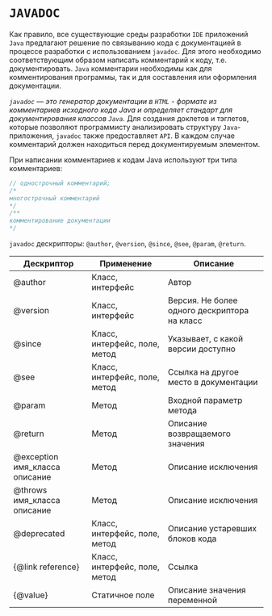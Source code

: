# `JAVADOC`
Как правило, все существующие среды разработки `IDE` приложений `Java` предлагают решение по связыванию кода с документацией в процессе разработки с использованием `javadoc`. Для этого необходимо соответствующим образом написать комментарий к коду, т.е. документировать. `Java` комментарии необходимы как для комментирования программы, так и для составления или оформления документации.

*`javadoc` — это генератор документации в `HTML` - формате из комментариев исходного кода Java и определяет стандарт для документирования классов `Java`.*
Для создания доклетов и тэглетов, которые позволяют программисту анализировать структуру `Java`-приложения, `javadoc` также предоставляет `API`. В каждом случае комментарий должен находиться перед документируемым элементом.

При написании комментариев к кодам Java используют три типа комментариев:
```java
// однострочный комментарий; 
/* 
многострочный комментарий 
*/ 
/** 
комментирование документации 
*/
```

`javadoc` дескрипторы: `@author`, `@version`, `@since`, `@see`, `@param`, `@return`.

| Дескриптор                     | Применение                    | Описание                                     |
| ------------------------------ | ----------------------------- | -------------------------------------------- |
| @author                        | Класс, интерфейс              | Автор                                        |
| @version                       | Класс, интерфейс              | Версия. Не более одного дескриптора на класс |
| @since                         | Класс, интерфейс, поле, метод | Указывает, с какой версии доступно           |
| @see                           | Класс, интерфейс, поле, метод | Ссылка на другое место в документации        |
| @param                         | Метод                         | Входной параметр метода                      |
| @return                        | Метод                         | Описание возвращаемого значения              |
| @exception имя_класса описание | Метод                         | Описание исключения                          |
| @throws имя_класса описание    | Метод                         | Описание исключения                          |
| @deprecated                    | Класс, интерфейс, поле, метод | Описание устаревших блоков кода              |
| {@link reference}              | Класс, интерфейс, поле, метод | Ссылка                                       |
| {@value}                       | Статичное поле                | Описание значения переменной                 |
